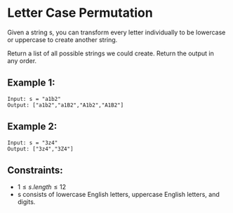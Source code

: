 # Letter Case Permutation

Given a string s, you can transform every letter individually to be lowercase  
or uppercase to create another string.

Return a list of all possible strings we could create. Return the output in  
any order.

 

## Example 1:

    Input: s = "a1b2"
    Output: ["a1b2","a1B2","A1b2","A1B2"]

## Example 2:

    Input: s = "3z4"
    Output: ["3z4","3Z4"]

 

## Constraints:

* $1 \le s.length \le 12$
* s consists of lowercase English letters, uppercase English letters, and  
    digits.

